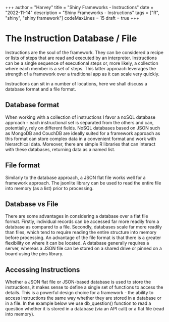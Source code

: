 +++
author = "Harvey"
title = "Shiny Frameworks - Instructions"
date = "2022-11-14"
description = "Shiny Frameworks - Instructions"
tags = ["R", "shiny", "shiny framework"]
codeMaxLines = 15
draft = true
+++

# The Instruction Database / File

Instructions are the soul of the framework.  They can be considered a recipe or lists of steps that are read and executed by an interpreter.  Instructions can be a single sequence of executional steps or, more likely, a collection where each member is a set of steps.  This latter approach leverages the strength of a framework over a traditional app as it can scale very quickly.

Instructions can sit in a number of locations, here we shall discuss a database format and a file format.

## Database format

When working with a collection of instructions I favor a noSQL database approach - each instructional set is separated from the others and can, potentially, rely on different fields.  NoSQL databases based on JSON such as MongoDB and CouchDB are ideally suited for a framework approach as this format can store complex data in a convenient format and work with hierarchical data.  Moreover, there are simple R libraries that can interact with these databases, returning data as a named list.

## File format

Similarly to the database approach, a JSON flat file works well for a framework approach.  The jsonlite library can be used to read the entire file into memory (as a list) prior to processing.

## Database vs File

There are some advantages in considering a database over a flat file format.  Firstly, individual records can be accessed far more readily from a database as compared to a file.  Secondly, databases scale far more readily than files, which tend to require reading the entire structure into memory before processing.  An advantage of the file format is that there is a greater flexibility on where it can be located.  A database generally requires a server, whereas a JSON file can be stored on a shared drive or pinned on a board using the pins library.

## Accessing Instructions

Whether a JSON flat file or JSON-based database is used to store the instructions, it makes sense to define a single set of functions to access the details.  This is a powerful design choice for a framework - the ability to access instructions the same way whether they are stored in a database or in a file.  In the example below we use db_question() function to read a question whether it is stored in a database (via an API call) or a flat file (read into memory).

